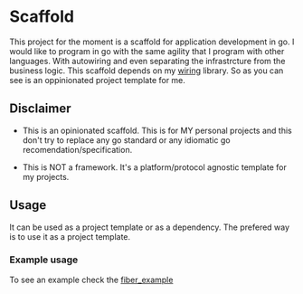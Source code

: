 # Scaffold
This project for the moment is a scaffold for application development in go. I would like to program in go with the
same agility that I program with other languages. With autowiring and even separating the infrastrcture from the business
logic. This scaffold depends on my [wiring](https://github.com/4strodev/wiring) library.
So as you can see is an oppinionated project template for me. 

## Disclaimer
- This is an opinionated scaffold. This is for MY personal projects and this don't try to replace any go standard or
any idiomatic go recomendation/specification.

- This is NOT a framework. It's a platform/protocol agnostic template for my projects.

## Usage
It can be used as a project template or as a dependency. The prefered way is to use it as a project template.

### Example usage
To see an example check the [fiber_example](https://github.com/4strodev/fiber_example)
